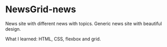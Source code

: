 # NewsGrid-news

News site with different news with topics. Generic news site with beautiful design.

What I learned: HTML, CSS, flexbox and grid.
